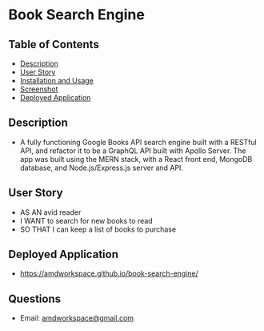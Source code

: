 # Book Search Engine

## Table of Contents

- [Description](#description)
- [User Story](#user-story)
- [Installation and Usage](#installation-and-usage)
- [Screenshot](#screenshot)
- [Deployed Application](#deployed-application)

## Description

- A fully functioning Google Books API search engine built with a RESTful API, and refactor it to be a GraphQL API built with Apollo Server. The app was built using the MERN stack, with a React front end, MongoDB database, and Node.js/Express.js server and API.

## User Story

- AS AN avid reader
- I WANT to search for new books to read
- SO THAT I can keep a list of books to purchase

## Deployed Application

- https://amdworkspace.github.io/book-search-engine/

## Questions

- Email: amdworkspace@gmail.com
